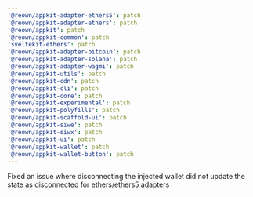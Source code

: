 ```yaml
---
'@reown/appkit-adapter-ethers5': patch
'@reown/appkit-adapter-ethers': patch
'@reown/appkit': patch
'@reown/appkit-common': patch
'sveltekit-ethers': patch
'@reown/appkit-adapter-bitcoin': patch
'@reown/appkit-adapter-solana': patch
'@reown/appkit-adapter-wagmi': patch
'@reown/appkit-utils': patch
'@reown/appkit-cdn': patch
'@reown/appkit-cli': patch
'@reown/appkit-core': patch
'@reown/appkit-experimental': patch
'@reown/appkit-polyfills': patch
'@reown/appkit-scaffold-ui': patch
'@reown/appkit-siwe': patch
'@reown/appkit-siwx': patch
'@reown/appkit-ui': patch
'@reown/appkit-wallet': patch
'@reown/appkit-wallet-button': patch
---
```


Fixed an issue where disconnecting the injected wallet did not update the state as disconnected for ethers/ethers5 adapters
